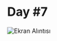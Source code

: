 # Day #7

![Ekran Alıntısı](https://user-images.githubusercontent.com/30186772/68391768-5790cf00-0179-11ea-83e5-4a072724beca.PNG)


